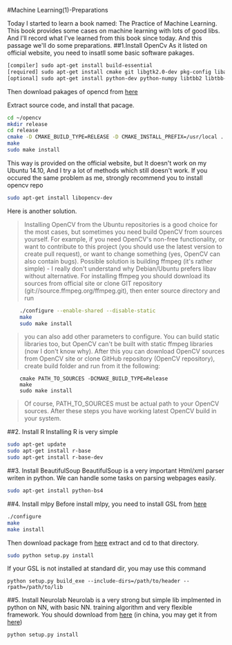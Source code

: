 #Machine Learning(1)-Preparations

Today I started to learn a book named: The Practice of Machine Learning.
This book provides some cases on machine learning with lots of good libs. And I'll record what I've learned from this book since today. And this passage we'll do some preparations.
##1.Install OpenCv
As it listed on official website, you need to insatll some basic software pakages.
```sh
[compiler] sudo apt-get install build-essential
[required] sudo apt-get install cmake git libgtk2.0-dev pkg-config libavcodec-dev libavformat-dev libswscale-dev
[optional] sudo apt-get install python-dev python-numpy libtbb2 libtbb-dev libjpeg-dev libpng-dev libtiff-dev libjasper-dev libdc1394-22-dev
```
Then download pakages of opencd from [here](http://opencv.org/downloads.html)

Extract source code, and install that pacage.
```sh
cd ~/opencv
mkdir release
cd release
cmake -D CMAKE_BUILD_TYPE=RELEASE -D CMAKE_INSTALL_PREFIX=/usr/local ..
make
sudo make install
```
This way is provided on the official website, but It doesn't work on my Ubuntu 14.10, And I try a lot of methods which still doesn't work. If you occured the same problem as me, strongly recommend you to install opencv repo
```sh
sudo apt-get install libopencv-dev
```
Here  is another solution.
>Installing OpenCV from the Ubuntu repositories is a good choice for the most cases, but sometimes you need build OpenCV from sources yourself.
For example, if you need OpenCV's non-free functionality, or want to contribute to this project (you should use the latest version to create pull request), or want to change something (yes, OpenCV can also contain bugs).
Possible solution is building ffmpeg (it's rather simple) - I really don't understand why Debian/Ubuntu prefers libav without alternative.
For installing ffmpeg you should download its sources from official site or clone GIT repository (git://source.ffmpeg.org/ffmpeg.git), then enter source directory and run
```sh
    ./configure --enable-shared --disable-static
    make
    sudo make install
```
>you can also add other parameters to configure. You can build static libraries too, but OpenCV can't be built with static ffmpeg libraries (now I don't know why).
After this you can download OpenCV sources from OpenCV site or clone GitHub repository (OpenCV repository), create build folder and run from it the following:
```
    cmake PATH_TO_SOURCES -DCMAKE_BUILD_TYPE=Release
    make
    sudo make install
```
>Of course, PATH_TO_SOURCES must be actual path to your OpenCV sources.
After these steps you have working latest OpenCV build in your system.

##2. Install R
Installing R is very simple
```sh
sudo apt-get update
sudo apt-get install r-base
sudo apt-get install r-base-dev
```

##3. Install BeautifulSoup
BeautifulSoup is a very important Html/xml parser writen in python. We can handle some tasks on parsing webpages easily.
```sh
sudo apt-get install python-bs4
```
##4. Install mlpy
Before install mlpy, you need to install GSL from [here](http://ftp.club.cc.cmu.edu/pub/gnu/gsl/)
```sh
./configure
make
make install
```
Then download package from [here](http://sourceforge.net/projects/mlpy/files/)
extract and cd to that directory.

```sh
sudo python setup.py install
```
If your GSL is not installed at standard dir, you may use this command
```
python setup.py build_exe --include-dirs=/path/to/header --rpath=/path/to/lib
```
##5. Install Neurolab 
Neurolab is a very strong but simple lib implmented in python on NN, with basic NN. training algorithm and very flexible framework.
You should download from [here](http://code.google.com/p/neurolab/downloads/list) (in china, you may get it from [here](https://pypi.python.org/pypi/neurolab))
```sh
python setup.py install
```
##
